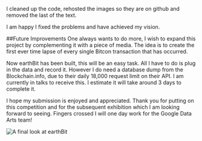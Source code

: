 I cleaned up the code, rehosted the images so they are on github and removed the last of the text.

I am happy I fixed the problems and have achieved my vision. 

##Future Improvements
One always wants to do more, I wish to expand this project by complementing it with a piece of media. The idea is to create the first ever time lapse of every single Bitcon transaction that has occurred. 

Now earthBit has been built, this will be an easy task.  All I have to do is plug in the data and record it.  However I do need a database dump from the Blockchain.info, due to their daily 18,000 request limit on their API.  I am currently in talks to receive this.  I estimate it will take around 3 days to complete it.

I hope my submission is enjoyed and appreciated.  Thank you for putting on this competition and for the subsequent exhibition which I am looking forward to seeing.  Fingers crossed I will one day work for the Google Data Arts team!

![A final look at earthBit](https://raw.githubusercontent.com/craftfortress/devart-template/master/project_images/Capture7.JPG)
